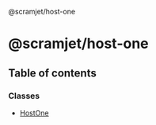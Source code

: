 @scramjet/host-one

# @scramjet/host-one

## Table of contents

### Classes

- [HostOne](classes/hostone.md)
